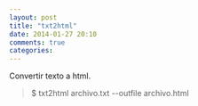 ```yaml
---
layout: post
title: "txt2html"
date: 2014-01-27 20:10
comments: true
categories: 
---
```

Convertir texto a html.

>$ txt2html archivo.txt --outfile archivo.html

